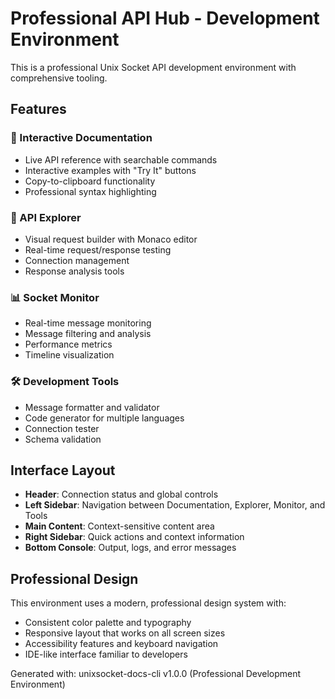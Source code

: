 # Professional API Hub - Development Environment

This is a professional Unix Socket API development environment with comprehensive tooling.

## Features

### 📖 Interactive Documentation
- Live API reference with searchable commands
- Interactive examples with "Try It" buttons
- Copy-to-clipboard functionality
- Professional syntax highlighting

### 🔧 API Explorer
- Visual request builder with Monaco editor
- Real-time request/response testing
- Connection management
- Response analysis tools

### 📊 Socket Monitor
- Real-time message monitoring
- Message filtering and analysis
- Performance metrics
- Timeline visualization

### 🛠️ Development Tools
- Message formatter and validator
- Code generator for multiple languages
- Connection tester
- Schema validation

## Interface Layout

- **Header**: Connection status and global controls
- **Left Sidebar**: Navigation between Documentation, Explorer, Monitor, and Tools
- **Main Content**: Context-sensitive content area
- **Right Sidebar**: Quick actions and context information
- **Bottom Console**: Output, logs, and error messages

## Professional Design

This environment uses a modern, professional design system with:
- Consistent color palette and typography
- Responsive layout that works on all screen sizes
- Accessibility features and keyboard navigation
- IDE-like interface familiar to developers

Generated with: unixsocket-docs-cli v1.0.0 (Professional Development Environment)
